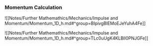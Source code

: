 ### Momentum Calculation
![[Notes/Further Mathemathics/Mechanics/Impulse and Momentum/Momentum_1D_h.md#^group=BIpivgBlEMoEJeYuhA4Fe]]

![[Notes/Further Mathemathics/Mechanics/Impulse and Momentum/Momentum_1D_h.md#^group=TLc0uUgK4KLBll0PNJGFe]]
